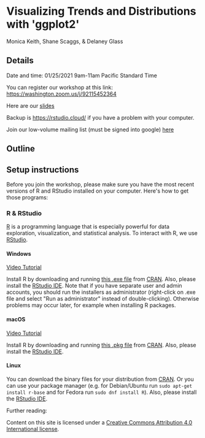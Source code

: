 # Visualizing Trends and Distributions with 'ggplot2'

Monica Keith, Shane Scaggs, & Delaney Glass

## Details

Date and time: 01/25/2021 9am-11am Pacific Standard Time

You can register our workshop at this link: https://washington.zoom.us/j/92115452364

Here are our [slides](https://docs.google.com/presentation/d/1oygL8yhfq0j87H7MNGcPbMMG9iCB8chW_CEtA7w4Mlg/edit?usp=sharing)

Backup is https://rstudio.cloud/ if you have a problem with your computer.

Join our low-volume mailing list (must be signed into google) [here](https://groups.google.com/u/2/g/anthro-data-science)

## Outline




## Setup instructions

Before you join the workshop, please make sure you have the most recent versions of R and RStudio installed on your computer. Here's how to get those programs:

<h3>R & RStudio</h3>

<p>
    <a href="https://www.r-project.org">R</a> is a programming language
    that is especially powerful for data exploration, visualization, and
    statistical analysis. To interact with R, we use
    <a href="https://www.rstudio.com/">RStudio</a>.
</p>


<h4 id="r-windows">Windows</h4>
<a href="https://www.youtube.com/watch?v=q0PjTAylwoU">Video Tutorial</a>
<p>
        Install R by downloading and running
        <a href="https://cran.r-project.org/bin/windows/base/release.htm">this .exe file</a>
        from <a href="https://cran.r-project.org/index.html">CRAN</a>.
        Also, please install the
        <a href="https://www.rstudio.com/products/rstudio/download/#download">RStudio IDE</a>.
        Note that if you have separate user and admin accounts, you should run the
        installers as administrator (right-click on .exe file and select "Run as
        administrator" instead of double-clicking). Otherwise problems may occur later,
        for example when installing R packages.
</p>

<h4 id="r-macosx">macOS</h4>
<a href="https://www.youtube.com/watch?v=5-ly3kyxwEg">Video Tutorial</a>
<p>
        Install R by downloading and running
        <a href="https://cran.r-project.org/bin/macosx/R-latest.pkg">this .pkg file</a>
        from <a href="https://cran.r-project.org/index.html">CRAN</a>.
        Also, please install the
        <a href="https://www.rstudio.com/products/rstudio/download/#download">RStudio IDE</a>.
</p>

<h4 id="r-linux">Linux</h4>
<p>
        You can download the binary files for your distribution
        from <a href="https://cran.r-project.org/index.html">CRAN</a>. Or
        you can use your package manager (e.g. for Debian/Ubuntu
        run <code>sudo apt-get install r-base</code> and for Fedora run
        <code>sudo dnf install R</code>).  Also, please install the
        <a href="https://www.rstudio.com/products/rstudio/download/#download">RStudio IDE</a>.
</p>

Further reading:

Content on this site is licensed under a [Creative Commons Attribution 4.0 International license](https://creativecommons.org/licenses/by-sa/4.0/).

